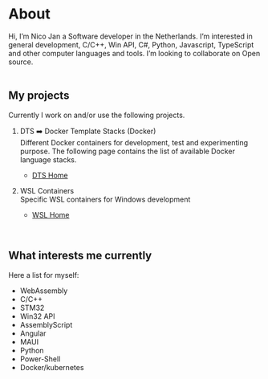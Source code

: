 # About 
Hi, I’m Nico Jan a Software developer in the Netherlands. I’m interested in general development, C/C++, Win API, C#, Python, Javascript, TypeScript and other computer languages and tools. I’m looking to collaborate on Open source.
<br><br>

## My projects
Currently I work on and/or use the following projects.

1. DTS ➡️ Docker Template Stacks (Docker) <br>
  Different Docker containers for development, test and experimenting purpose. The following page contains the list of available Docker language stacks.

   * [DTS Home](https://nicojane.github.io/Docker-Template-Stacks-Home/)
  
2. WSL Containers <br>
   Specific WSL containers for Windows development

   * [WSL Home](https://nicojane.github.io/WSL-Template-Stacks-Home/)
     
<!--    
1. PTR ➡️ Project Template Realization<br>
  A private(for now) foR creating applications based on templates, optional with a docker container(⚪)<br>
   [Click here](https://www.google.com) <br><br> -->
   
<br>

## What interests me currently
Here a list for myself:
- WebAssembly
- C/C++
- STM32
- Win32 API
- AssemblyScript
- Angular
- MAUI
- Python
- Power-Shell
- Docker/kubernetes
  
<!--- 
- 📫 How to reach me at Nico2993ee@live.nl

-  <a href="https://gist.github.com/NicoJanE/c4433a9836ff5da1a8900e27f8614546">Something</a>  
-->

<!---
NicoJanE/NicoJanE is a ✨ special ✨ repository because its `README.md` (this file) appears on your GitHub profile.
You can click the Preview link to take a look at your changes.
--->



<!--
<sub>Legend</sub>
<table>
    <thead>                
        <tr>  <th>Planned public</th><th>⚪</th>  </tr>
        <tr>  <th>private</th><th>🔴</th>  </tr>        
        <tr>  <th>public</th> <th>🟢</th>  </tr>
    </thead>    
</table><br><br>
-->
